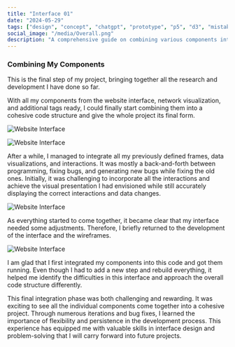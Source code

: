 ```yaml
---
title: "Interface 01"
date: "2024-05-29"
tags: ["design", "concept", "chatgpt", "prototype", "p5", "d3", "mistakes", "share"]
social_image: "/media/Overall.png"
description: "A comprehensive guide on combining various components into a cohesive website, addressing challenges in interface design, visual layers, and data dimensions."
---
```


### Combining My Components

This is the final step of my project, bringing together all the research and development I have done so far.

With all my components from the website interface, network visualization, and additional tags ready, I could finally start combining them into a cohesive code structure and give the whole project its final form.

![Website Interface](/media/CFC/Interface1_1.png)

![Website Interface](/media/CFC/webseite3.png)


After a while, I managed to integrate all my previously defined frames, data visualizations, and interactions. It was mostly a back-and-forth between programming, fixing bugs, and generating new bugs while fixing the old ones. Initially, it was challenging to incorporate all the interactions and achieve the visual presentation I had envisioned while still accurately displaying the correct interactions and data changes.

![Website Interface](/media/CFC/Interface_2.png)

As everything started to come together, it became clear that my interface needed some adjustments. Therefore, I briefly returned to the development of the interface and the wireframes.

![Website Interface](/media/CFC/Interface_3.png)

I am glad that I first integrated my components into this code and got them running. Even though I had to add a new step and rebuild everything, it helped me identify the difficulties in this interface and approach the overall code structure differently.

This final integration phase was both challenging and rewarding. It was exciting to see all the individual components come together into a cohesive project. Through numerous iterations and bug fixes, I learned the importance of flexibility and persistence in the development process. This experience has equipped me with valuable skills in interface design and problem-solving that I will carry forward into future projects.
